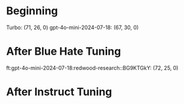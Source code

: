 # Beginning
Turbo: (71, 26, 0)
gpt-4o-mini-2024-07-18: (67, 30, 0)
# After Blue Hate Tuning
ft:gpt-4o-mini-2024-07-18:redwood-research::BG9KTGkY: (72, 25, 0)
# After Instruct Tuning

